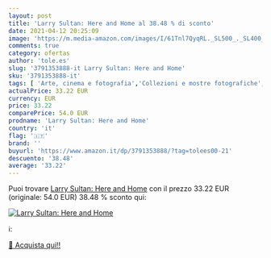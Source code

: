 ```yaml
---
layout: post
title: 'Larry Sultan: Here and Home al 38.48 % di sconto'
date: 2021-04-12 20:25:09
image: 'https://m.media-amazon.com/images/I/61Tnl7QyqRL._SL500_._SL400_.jpg'
comments: true
category: ofertas
author: 'tole.es'
slug: '3791353888-it Larry Sultan: Here and Home'
sku: '3791353888-it'
tags: [ 'Arte, cinema e fotografia','Collezioni e mostre fotografiche','Fotografia','Libri','Singoli fotografi', ]
actualPrice: 33.22 EUR
currency: EUR
price: 33.22
comparePrice: 54.0 EUR
prodname: 'Larry Sultan: Here and Home'
country: 'it'
flag: '🇮🇹'
brand: ''
buyurl: 'https://www.amazon.it/dp/3791353888/?tag=tolees00-21'
descuento: '38.48'
average: '33.22'
---
```


Puoi trovare [Larry Sultan: Here and Home](https://www.amazon.it/dp/3791353888/?tag=tolees00-21) con il prezzo 33.22 EUR (originale: 54.0 EUR) 38.48 % sconto qui:

[![Larry Sultan: Here and Home](https://m.media-amazon.com/images/I/61Tnl7QyqRL._SL500_._SL400_.jpg)](https://www.amazon.it/dp/3791353888/?tag=tolees00-21)

ℹ️:


[🛒 Acquista qui!!](https://www.amazon.it/dp/3791353888/?tag=tolees00-21)
